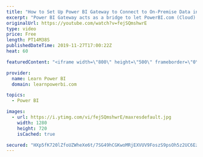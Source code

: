 ```yaml
---
title: "How to Set Up Power BI Gateway to Connect to On-Premise Data in Enterprise Mode"
excerpt: "Power BI Gateway acts as a bridge to let PowerBI.com (Cloud) connect to your On-Premise (Local) Data Sources – like local Excel Files or a local SQL Server. Watch our  complete video series on Power BI Gateways:  https://www.youtube.com/playlist?list=PL7GQQXV5Z8edw57_eLqD9By5mzxIqxSJ1 1. What is a Power"
originalUrl: https://youtube.com/watch?v=fejSQmshwrE
type: video
price: Free
length: PT14M38S
publishedDateTime: 2019-11-27T17:00:22Z
heat: 60

featuredContent: "<iframe width=\"800\" height=\"500\" frameborder=\"0\" src=\"https://www.youtube.com/embed/fejSQmshwrE\" allow=\"accelerometer; autoplay; encrypted-media; gyroscope; picture-in-picture\" allowfullscreen></iframe>"

provider:
  name: Learn Power BI
  domain: learnpowerbi.com

topics:
  - Power BI

images:
  - url: https://i.ytimg.com/vi/fejSQmshwrE/maxresdefault.jpg
    width: 1280
    height: 720
    isCached: true

secured: "HXp5fK720lZfoUZWheXe6t/7SG49hCGKwoMRjEXVUV9FoszS9psOh5z2UC6EzYKiPEd/3hqQAeZCBwsoTJwltndOp2CGLr4ju17VsU5amF4YcQbYscW3h32JoFwNez6EmwDkqu+ORepFc7yOYkHBBjsB+BUSEYrEXupbxWWBRHW3vZQaSFr6dTNT+Csw9W1M+L75YemflaKLPUm17tRjWZXRxrndqgZrN5QNa1MzTzfMZbAkq5wowz4vDnnBR/C8VrCrafjdh8t+4Pzs7XpBc8ld0YK8I3PsaKHS3lnuSmkckay5w/W/cSu9ZPcHjZsZAIJnAyKu7NGXiIVEB3WkSCFDWzy40akXf9OJvi+q9WviTDvpoA63T/vnzdpqzZW8TsfXgAyvuWAllgSEbUJp+DVGaTLeoNbSe80FSM4KN8Q=;WrxPHWNMRskh7xD/j6h1NA=="
---
```


